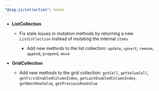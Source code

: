 ```yaml
---
"@zag-js/collection": minor
---
```


- **ListCollection**

  - Fix stale issues in mutation methods by returning a new `ListCollection` instead of mutating the internal `items`

    - Add new methods to the list collection: `update`, `upsert`, `remove`, `append`, `prepend`, `move`

- **GridCollection**

  - Add new methods to the grid collection: `getCell`, `getValueCell`, `getFirstEnabledColumnIndex`,
    `getLastEnabledColumnIndex`, `getNextRowValue`, `getPreviousRowValue`
